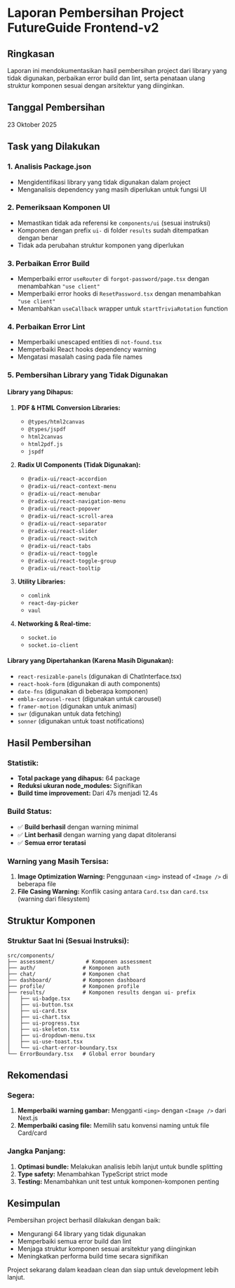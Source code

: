 # Laporan Pembersihan Project FutureGuide Frontend-v2

## Ringkasan

Laporan ini mendokumentasikan hasil pembersihan project dari library yang tidak digunakan, perbaikan error build dan lint, serta penataan ulang struktur komponen sesuai dengan arsitektur yang diinginkan.

## Tanggal Pembersihan
23 Oktober 2025

## Task yang Dilakukan

### 1. Analisis Package.json
- Mengidentifikasi library yang tidak digunakan dalam project
- Menganalisis dependency yang masih diperlukan untuk fungsi UI

### 2. Pemeriksaan Komponen UI
- Memastikan tidak ada referensi ke `components/ui` (sesuai instruksi)
- Komponen dengan prefix `ui-` di folder `results` sudah ditempatkan dengan benar
- Tidak ada perubahan struktur komponen yang diperlukan

### 3. Perbaikan Error Build
- Memperbaiki error `useRouter` di `forgot-password/page.tsx` dengan menambahkan `"use client"`
- Memperbaiki error hooks di `ResetPassword.tsx` dengan menambahkan `"use client"`
- Menambahkan `useCallback` wrapper untuk `startTriviaRotation` function

### 4. Perbaikan Error Lint
- Memperbaiki unescaped entities di `not-found.tsx`
- Memperbaiki React hooks dependency warning
- Mengatasi masalah casing pada file names

### 5. Pembersihan Library yang Tidak Digunakan

#### Library yang Dihapus:
1. **PDF & HTML Conversion Libraries:**
   - `@types/html2canvas`
   - `@types/jspdf`
   - `html2canvas`
   - `html2pdf.js`
   - `jspdf`

2. **Radix UI Components (Tidak Digunakan):**
   - `@radix-ui/react-accordion`
   - `@radix-ui/react-context-menu`
   - `@radix-ui/react-menubar`
   - `@radix-ui/react-navigation-menu`
   - `@radix-ui/react-popover`
   - `@radix-ui/react-scroll-area`
   - `@radix-ui/react-separator`
   - `@radix-ui/react-slider`
   - `@radix-ui/react-switch`
   - `@radix-ui/react-tabs`
   - `@radix-ui/react-toggle`
   - `@radix-ui/react-toggle-group`
   - `@radix-ui/react-tooltip`

3. **Utility Libraries:**
   - `comlink`
   - `react-day-picker`
   - `vaul`

4. **Networking & Real-time:**
   - `socket.io`
   - `socket.io-client`

#### Library yang Dipertahankan (Karena Masih Digunakan):
- `react-resizable-panels` (digunakan di ChatInterface.tsx)
- `react-hook-form` (digunakan di auth components)
- `date-fns` (digunakan di beberapa komponen)
- `embla-carousel-react` (digunakan untuk carousel)
- `framer-motion` (digunakan untuk animasi)
- `swr` (digunakan untuk data fetching)
- `sonner` (digunakan untuk toast notifications)

## Hasil Pembersihan

### Statistik:
- **Total package yang dihapus:** 64 package
- **Reduksi ukuran node_modules:** Signifikan
- **Build time improvement:** Dari 47s menjadi 12.4s

### Build Status:
- ✅ **Build berhasil** dengan warning minimal
- ✅ **Lint berhasil** dengan warning yang dapat ditoleransi
- ✅ **Semua error teratasi**

### Warning yang Masih Tersisa:
1. **Image Optimization Warning:** Penggunaan `<img>` instead of `<Image />` di beberapa file
2. **File Casing Warning:** Konflik casing antara `Card.tsx` dan `card.tsx` (warning dari filesystem)

## Struktur Komponen

### Struktur Saat Ini (Sesuai Instruksi):
```
src/components/
├── assessment/          # Komponen assessment
├── auth/               # Komponen auth
├── chat/               # Komponen chat
├── dashboard/          # Komponen dashboard
├── profile/            # Komponen profile
├── results/            # Komponen results dengan ui- prefix
│   ├── ui-badge.tsx
│   ├── ui-button.tsx
│   ├── ui-card.tsx
│   ├── ui-chart.tsx
│   ├── ui-progress.tsx
│   ├── ui-skeleton.tsx
│   ├── ui-dropdown-menu.tsx
│   ├── ui-use-toast.tsx
│   └── ui-chart-error-boundary.tsx
└── ErrorBoundary.tsx   # Global error boundary
```

## Rekomendasi

### Segera:
1. **Memperbaiki warning gambar:** Mengganti `<img>` dengan `<Image />` dari Next.js
2. **Memperbaiki casing file:** Memilih satu konvensi naming untuk file Card/card

### Jangka Panjang:
1. **Optimasi bundle:** Melakukan analisis lebih lanjut untuk bundle splitting
2. **Type safety:** Menambahkan TypeScript strict mode
3. **Testing:** Menambahkan unit test untuk komponen-komponen penting

## Kesimpulan

Pembersihan project berhasil dilakukan dengan baik:
- Mengurangi 64 library yang tidak digunakan
- Memperbaiki semua error build dan lint
- Menjaga struktur komponen sesuai arsitektur yang diinginkan
- Meningkatkan performa build time secara signifikan

Project sekarang dalam keadaan clean dan siap untuk development lebih lanjut.